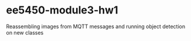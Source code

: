 # ee5450-module3-hw1
Reassembling images from MQTT messages and running object detection on new classes 
